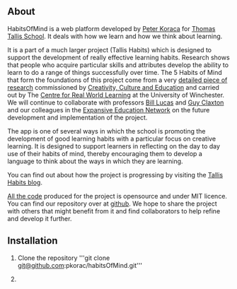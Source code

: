 ## About

HabitsOfMind is a web platform developed by [Peter Koraca](http://www.peterkoraca.com) for [Thomas Tallis School](http://www.thomastallis.co.uk/). It deals with how we learn and how we think about learning.

It is a part of a much larger project (Tallis Habits) which is designed to support the development of really effective learning habits. Research shows that people who acquire particular skills and attributes develop the ability to learn to do a range of things successfully over time. The 5 Habits of Mind that form the foundations of this project come from a very [detailed piece of research](http://www.google.com/url?q=http%3A%2F%2Fwww.creativitycultureeducation.org%2Fprogression-in-creativity-developing-new-forms-of-assessment&sa=D&sntz=1&usg=AFQjCNEaOS1AiJ5se1xfJZcJFwBPN0V79A) commissioned by [Creativity, Culture and Education](http://www.creativitycultureeducation.org/) and carried out by The [Centre for Real World Learning](http://www.winchester.ac.uk/aboutus/lifelonglearning/CentreforRealWorldLearning) at the University of Winchester. We will continue to collaborate with professors [Bill Lucas](http://www.winchester.ac.uk/about-us/centre-for-lifelong-learning/centre-for-real-world-learning/people-profiles/bill-lucas) and [Guy Claxton](http://www.guyclaxton.com/) and our colleagues in the [Expansive Education Network](http://www.expansiveeducation.net/) on the future development and implementation of the project.

The app is one of several ways in which the school is promoting the development of good learning habits with a particular focus on creative learning. It is designed to support learners in reflecting on the day to day use of their habits of mind, thereby encouraging them to develop a language to think about the ways in which they are learning.

You can find out about how the project is progressing by visiting the [Tallis Habits blog](http://tallishabits.tumblr.com/).

[All the code](https://github.com/pkorac/habitsOfMind) produced for the project is opensource and under MIT licence. You can find our repository over at [github](https://github.com/pkorac/habitsOfMind). We hope to share the project with others that might benefit from it and find collaborators to help refine and develop it further.


## Installation
1. Clone the repository
'''git clone git@github.com:pkorac/habitsOfMind.git'''

2. 